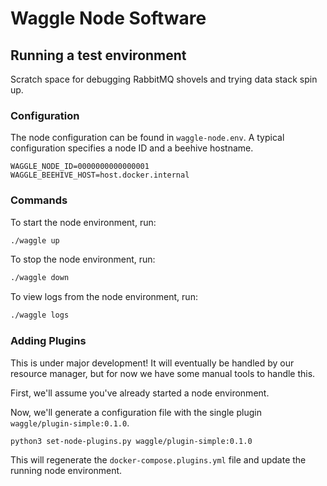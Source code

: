 # Waggle Node Software

## Running a test environment

Scratch space for debugging RabbitMQ shovels and trying data stack spin up.

### Configuration

The node configuration can be found in `waggle-node.env`. A typical configuration specifies a node ID and a beehive hostname.

```text
WAGGLE_NODE_ID=0000000000000001
WAGGLE_BEEHIVE_HOST=host.docker.internal
```

### Commands

To start the node environment, run:

```sh
./waggle up
```

To stop the node environment, run:

```sh
./waggle down
```

To view logs from the node environment, run:

```sh
./waggle logs
```

### Adding Plugins

This is under major development! It will eventually be handled by our resource manager, but for now we have some manual tools to handle this.

First, we'll assume you've already started a node environment.

Now, we'll generate a configuration file with the single plugin `waggle/plugin-simple:0.1.0`.

```sh
python3 set-node-plugins.py waggle/plugin-simple:0.1.0
```

This will regenerate the `docker-compose.plugins.yml` file and update the running node environment.
